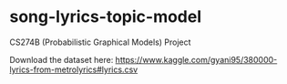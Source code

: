 # song-lyrics-topic-model
CS274B (Probabilistic Graphical Models) Project

Download the dataset here: https://www.kaggle.com/gyani95/380000-lyrics-from-metrolyrics#lyrics.csv
